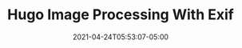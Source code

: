 ---
title: "Hugo Image Processing With Exif"
date: 2021-04-24T05:53:07-05:00
tags: 
description: ""
draft: true
---